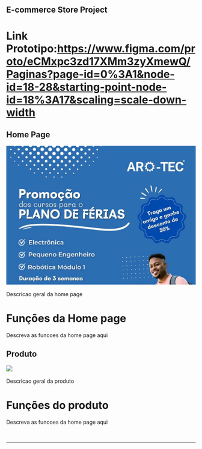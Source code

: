 ## E-commerce Store Project

# Link Prototipo:https://www.figma.com/proto/eCMxpc3zd17XMm3zyXmewQ/Paginas?page-id=0%3A1&node-id=18-28&starting-point-node-id=18%3A17&scaling=scale-down-width

## Home Page

<img src="img/plano.jpeg">

<p>
Descricao geral da home page 

</p>


# Funções da Home page #

<p>
Descreva as funcoes da home page aqui
</p>

## Produto

<img src="img/Produto">

<p>
Descricao geral da produto 

</p>


# Funções do produto #

<p>
Descreva as funcoes da home page aqui
</p>

<br>
<hr>